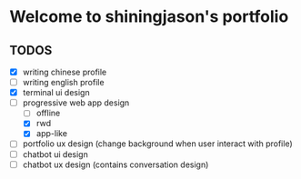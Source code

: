 # Welcome to shiningjason's portfolio

## TODOS

- [x] writing chinese profile
- [ ] writing english profile
- [x] terminal ui design
- [ ] progressive web app design
  - [ ] offline
  - [x] rwd
  - [x] app-like
- [ ] portfolio ux design (change background when user interact with profile)
- [ ] chatbot ui design
- [ ] chatbot ux design (contains conversation design)
